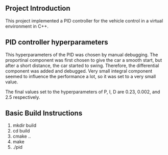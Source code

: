 ## Project Introduction
This project implemented a PID controller for the vehicle control in a virtual environment in C++. 

## PID controller hyperparameters

This hyperparameters of the PID was chosen by manual debugging. The proportinal component was first chosen to give the car a smooth start, but after a short distance, the car started to swing. Therefore, the differential component was added and debugged. Very small integral component seemed to influence the performance a lot, so it was set to a very small value.

The final values set to the hyperparameters of P, I, D are 0.23, 0.002, and 2.5 respectively.

## Basic Build Instructions

1. mkdir build
2. cd build
3. cmake ..
4. make
5. ./pid

